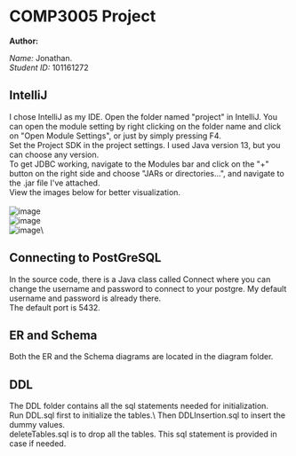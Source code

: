 # COMP3005 Project

**Author:**

*Name:* Jonathan.\
*Student ID:* 101161272

## IntelliJ

I chose IntelliJ as my IDE. Open the folder named "project" in IntelliJ. You can open the module setting by right clicking on the folder name and click on "Open Module Settings", or just by simply pressing F4. \
Set the Project SDK in the project settings. I used Java version 13, but you can choose any version.\
To get JDBC working, navigate to the Modules bar and click on the "+" button on the right side and choose "JARs or directories...", and navigate to the .jar file I've attached. \
View the images below for better visualization.\
\
![image](https://user-images.githubusercontent.com/69212511/146687100-87a5ebc4-01ab-4121-adae-3521011dff7c.png)\
![image](https://user-images.githubusercontent.com/69212511/146686823-3919175f-f083-44c6-8d18-16a7bd4f19c9.png)\
![image](https://user-images.githubusercontent.com/69212511/146686862-a49b24d6-08da-4906-b8d3-38a9a2a09757.png)\


## Connecting to PostGreSQL

In the source code, there is a Java class called Connect where you can change the username and password to connect to your postgre. My default username and password is already there.\
The default port is 5432.

## ER and Schema

Both the ER and the Schema diagrams are located in the diagram folder.

## DDL

The DDL folder contains all the sql statements needed for initialization.\
Run DDL.sql first to initialize the tables.\ 
Then DDLInsertion.sql to insert the dummy values. \
deleteTables.sql is to drop all the tables. This sql statement is provided in case if needed.
